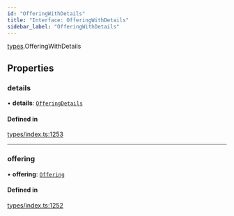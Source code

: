 ```yaml
---
id: "OfferingWithDetails"
title: "Interface: OfferingWithDetails"
sidebar_label: "OfferingWithDetails"
---
```


[types](../../../modules/Types/Types.md).OfferingWithDetails

## Properties

### details

• **details**: [`OfferingDetails`](../../API/Entities/Offering/Types/OfferingDetails/OfferingDetails.md)

#### Defined in

[types/index.ts:1253](https://github.com/PolymeshAssociation/polymesh-sdk/blob/2c78f6c34/src/types/index.ts#L1253)

___

### offering

• **offering**: [`Offering`](../../../classes/API/Entities/Offering/Offering.md)

#### Defined in

[types/index.ts:1252](https://github.com/PolymeshAssociation/polymesh-sdk/blob/2c78f6c34/src/types/index.ts#L1252)
